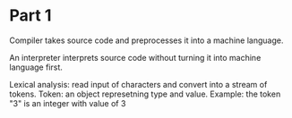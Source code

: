 # Part 1

Compiler takes source code and preprocesses it into a machine language.

An interpreter interprets source code without turning it into machine language first. 

Lexical analysis: read input of characters and convert into a stream of tokens.
Token: an object represetning type and value. Example: the token "3" is an integer with value of 3

